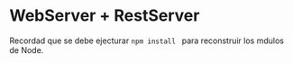 # WebServer + RestServer

Recordad que se debe ejecturar ```npm install ``` para reconstruir los mdulos de Node.